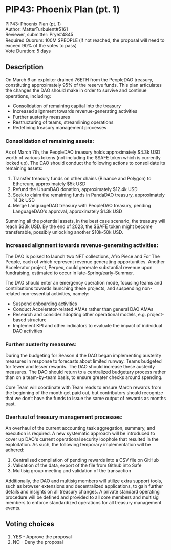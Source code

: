 # PIP43: Phoenix Plan (pt. 1)

PIP43: Phoenix Plan (pt. 1)  
Author: MatterTurbulent#5161  
Reviewer, submitter: Prye#4845  
Required Quorum: 100M $PEOPLE (if not reached, the proposal will need to exceed 90% of the votes to pass)  
Vote Duration: 5 days

## Description

On March 6 an exploiter drained 76ETH from the PeopleDAO treasury, constituting approximately 95% of the reserve funds. This plan articulates the changes the DAO should make in order to survive and continue operations, including:

- Consolidation of remaining capital into the treasury
- Increased alignment towards revenue-generating activities
- Further austerity measures
- Restructuring of teams, streamlining operations
- Redefining treasury management processes

### Consolidation of remaining assets:

As of March 7th, the PeopleDAO treasury holds approximately $4.3k USD worth of various tokens (not including the $SAFE token which is currently locked up). The DAO should conduct the following actions to consolidate its remaining assets:

1. Transfer treasury funds on other chains (Binance and Polygon) to Ethereum, approximately $5k USD
2. Refund the UnumDAO donation, approximately $12.4k USD
3. Seek to claim the remaining funds in PandaDAO treasury, approximately 14.3k USD
4. Merge LanguageDAO treasury with PeopleDAO treasury, pending LanguageDAO's approval, approximately $1.3k USD

Summing all the potential assets, in the best case scenario, the treasury will reach $33k USD. By the end of 2023, the $SAFE token might become transferable, possibly unlocking another $10k-50k USD.

### Increased alignment towards revenue-generating activities:

The DAO is poised to launch two NFT collections, Afro Piece and For The People, each of which represent revenue generating opportunities. Another Accelerator project, Perpex, could generate substantial revenue upon fundraising, estimated to occur in late-Spring/early-Summer.

The DAO should enter an emergency operation mode, focusing teams and contributions towards launching these projects, and suspending non-related non-essential activities, namely:

- Suspend onboarding activities
- Conduct Accelerator-related AMAs rather than general DAO AMAs
- Research and consider adopting other operational models, e.g. project-based structure
- Implement KPI and other indicators to evaluate the impact of individual DAO activities

### Further austerity measures:

During the budgeting for Season 4 the DAO began implementing austerity measures in response to forecasts about limited runway. Teams budgeted for fewer and lesser rewards. The DAO should increase these austerity measures. The DAO should return to a centralized budgetary process rather than on a team-by-team basis, to ensure greater checks around spending.

Core Team will coordinate with Team leads to ensure March rewards from the beginning of the month get paid out, but contributors should recognize that we don’t have the funds to issue the same output of rewards as months past.

### Overhaul of treasury management processes:

An overhaul of the current accounting task aggregation, summary, and execution is required. A new systematic approach will be introduced to cover up DAO's current operational security loophole that resulted in the exploitation. As such, the following temporary implementation will be adhered:

1. Centralised compilation of pending rewards into a CSV file on GitHub
2. Validation of the data, export of the file from Github into Safe
3. Multisig group meeting and validation of the transaction

Additionally, the DAO and multisig members will utilize extra support tools, such as browser extensions and decentralized applications, to gain further details and insights on all treasury changes. A private standard operating procedure will be defined and provided to all core members and multisig members to enforce standardized operations for all treasury management events.

## Voting choices

1. YES - Approve the proposal
2. NO - Deny the proposal

